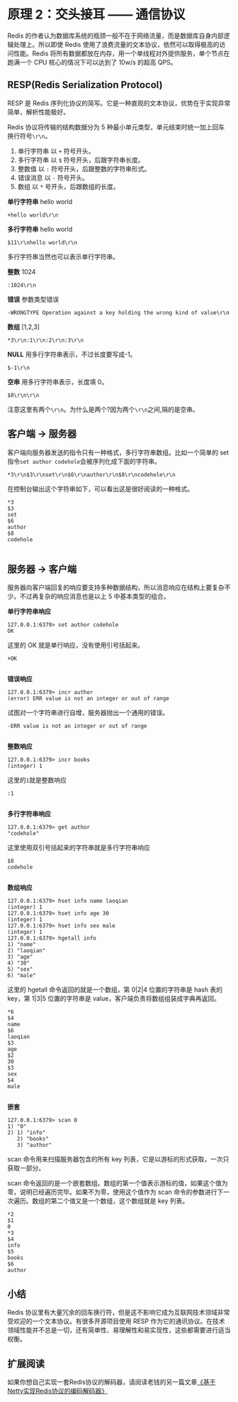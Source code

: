 # 原理 2：交头接耳 —— 通信协议

Redis 的作者认为数据库系统的瓶颈一般不在于网络流量，而是数据库自身内部逻辑处理上。所以即使 Redis 使用了浪费流量的文本协议，依然可以取得极高的访问性能。Redis 将所有数据都放在内存，用一个单线程对外提供服务，单个节点在跑满一个 CPU 核心的情况下可以达到了 10w/s 的超高 QPS。

## RESP(Redis Serialization Protocol)

RESP 是 Redis 序列化协议的简写。它是一种直观的文本协议，优势在于实现异常简单，解析性能极好。

Redis 协议将传输的结构数据分为 5 种最小单元类型，单元结束时统一加上回车换行符号`\r\n`。

1.  单行字符串 以 `+` 符号开头。
2.  多行字符串 以 `$` 符号开头，后跟字符串长度。
3.  整数值 以 `:` 符号开头，后跟整数的字符串形式。
4.  错误消息 以 `-` 符号开头。
5.  数组 以 `*` 号开头，后跟数组的长度。

**单行字符串** hello world

```
+hello world\r\n

```

**多行字符串** hello world

```
$11\r\nhello world\r\n

```

多行字符串当然也可以表示单行字符串。

**整数** 1024

```
:1024\r\n

```

**错误** 参数类型错误

```
-WRONGTYPE Operation against a key holding the wrong kind of value\r\n

```

**数组** \[1,2,3\]

```
*3\r\n:1\r\n:2\r\n:3\r\n

```

**NULL** 用多行字符串表示，不过长度要写成-1。

```
$-1\r\n

```

**空串** 用多行字符串表示，长度填 0。

```
$0\r\n\r\n

```

注意这里有两个`\r\n`。为什么是两个?因为两个`\r\n`之间,隔的是空串。

## 客户端 -> 服务器

客户端向服务器发送的指令只有一种格式，多行字符串数组。比如一个简单的 set 指令`set author codehole`会被序列化成下面的字符串。

```
*3\r\n$3\r\nset\r\n$6\r\nauthor\r\n$8\r\ncodehole\r\n

```

在控制台输出这个字符串如下，可以看出这是很好阅读的一种格式。

```
*3
$3
set
$6
author
$8
codehole


```

## 服务器 -> 客户端

服务器向客户端回复的响应要支持多种数据结构，所以消息响应在结构上要复杂不少。不过再复杂的响应消息也是以上 5 中基本类型的组合。

**单行字符串响应**

```
127.0.0.1:6379> set author codehole
OK

```

这里的 OK 就是单行响应，没有使用引号括起来。

```
+OK


```

**错误响应**

```
127.0.0.1:6379> incr author
(error) ERR value is not an integer or out of range

```

试图对一个字符串进行自增，服务器抛出一个通用的错误。

```
-ERR value is not an integer or out of range


```

**整数响应**

```
127.0.0.1:6379> incr books
(integer) 1

```

这里的`1`就是整数响应

```
:1


```

**多行字符串响应**

```
127.0.0.1:6379> get author
"codehole"

```

这里使用双引号括起来的字符串就是多行字符串响应

```
$8
codehole


```

**数组响应**

```
127.0.0.1:6379> hset info name laoqian
(integer) 1
127.0.0.1:6379> hset info age 30
(integer) 1
127.0.0.1:6379> hset info sex male
(integer) 1
127.0.0.1:6379> hgetall info
1) "name"
2) "laoqian"
3) "age"
4) "30"
5) "sex"
6) "male"

```

这里的 hgetall 命令返回的就是一个数组，第 0|2|4 位置的字符串是 hash 表的 key，第 1|3|5 位置的字符串是 value，客户端负责将数组组装成字典再返回。

```
*6
$4
name
$6
laoqian
$3
age
$2
30
$3
sex
$4
male


```

**嵌套**

```
127.0.0.1:6379> scan 0
1) "0"
2) 1) "info"
   2) "books"
   3) "author"

```

scan 命令用来扫描服务器包含的所有 key 列表，它是以游标的形式获取，一次只获取一部分。

scan 命令返回的是一个嵌套数组。数组的第一个值表示游标的值，如果这个值为零，说明已经遍历完毕。如果不为零，使用这个值作为 scan 命令的参数进行下一次遍历。数组的第二个值又是一个数组，这个数组就是 key 列表。

```
*2
$1
0
*3
$4
info
$5
books
$6
author

```

## 小结

Redis 协议里有大量冗余的回车换行符，但是这不影响它成为互联网技术领域非常受欢迎的一个文本协议。有很多开源项目使用 RESP 作为它的通讯协议。在技术领域性能并不总是一切，还有简单性、易理解性和易实现性，这些都需要进行适当权衡。

## 扩展阅读

如果你想自己实现一套Redis协议的解码器，请阅读老钱的另一篇文章[《基于Netty实现Redis协议的编码解码器》](https://juejin.im/post/5aaf1e0af265da2381556c0e)